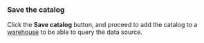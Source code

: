 ### Save the catalog

Click the **Save catalog** button, and proceed to add the catalog to a
[warehouse](../warehouses/index.html) to be able to query the data source.
